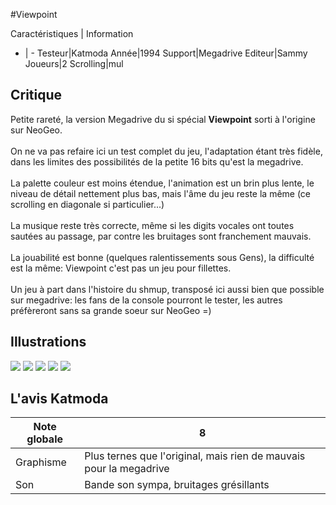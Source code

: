 #Viewpoint

Caractéristiques | Information
- | -
Testeur|Katmoda
Année|1994
Support|Megadrive
Editeur|Sammy
Joueurs|2
Scrolling|mul

## Critique
Petite rareté, la version Megadrive du si spécial <b>Viewpoint</b> sorti à l'origine sur NeoGeo.<br/><br/>On ne va pas refaire ici un test complet du jeu, l'adaptation étant très fidèle, dans les limites des possibilités de la petite 16 bits qu'est la megadrive.<br/><br/>La palette couleur est moins étendue, l'animation est un brin plus lente, le niveau de détail nettement plus bas, mais l'âme du jeu reste la même (ce scrolling en diagonale si particulier...)<br/><br/>La musique reste très correcte, même si les digits vocales ont toutes sautées au passage, par contre les bruitages sont franchement mauvais.<br/><br/>La jouabilité est bonne (quelques ralentissements sous Gens), la difficulté est la même: Viewpoint c'est pas un jeu pour fillettes.<br/><br/>Un jeu à part dans l'histoire du shmup, transposé ici aussi bien que possible sur megadrive: les fans de la console pourront le tester, les autres préfèreront sans sa grande soeur sur NeoGeo =)

## Illustrations
![](http://www.shmup.com/images/thumbs/viewpoint.jpg)
![](http://www.shmup.com/images/thumbs/viewpoint-2.jpg)
![](http://www.shmup.com/images/thumbs/)
![](http://www.shmup.com/images/thumbs/)
![](http://www.shmup.com/images/thumbs/)

## L'avis Katmoda
Note globale|8
-|-
Graphisme|Plus ternes que l'original, mais rien de mauvais pour la megadrive
Son|Bande son sympa, bruitages grésillants
